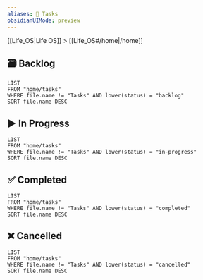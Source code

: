 ```yaml
---
aliases: 📝 Tasks
obsidianUIMode: preview
---
```


[[Life_OS|Life OS]] > [[Life_OS#/home|/home]]

<!-- Tasks: For more detailed items, usually involving sub-tasks, & has a duration of >3 days. The task template is generated when you create a new note from this page. -->

## 🗃️ Backlog

```dataview
LIST
FROM "home/tasks"
WHERE file.name != "Tasks" AND lower(status) = "backlog"
SORT file.name DESC
```

## ▶️ In Progress

```dataview
LIST
FROM "home/tasks"
WHERE file.name != "Tasks" AND lower(status) = "in-progress"
SORT file.name DESC
```

## ✅ Completed

```dataview
LIST
FROM "home/tasks"
WHERE file.name != "Tasks" AND lower(status) = "completed"
SORT file.name DESC
```

## ❌ Cancelled

```dataview
LIST
FROM "home/tasks"
WHERE file.name != "Tasks" AND lower(status) = "cancelled"
SORT file.name DESC
```
